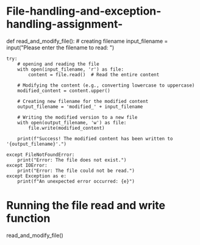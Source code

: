 # File-handling-and-exception-handling-assignment-
def read_and_modify_file():
    # creating filename
    input_filename = input("Please enter the filename to read: ")
    
    try:
        # opening and reading the file
        with open(input_filename, 'r') as file:
            content = file.read()  # Read the entire content
        
        # Modifying the content (e.g., converting lowercase to uppercase)
        modified_content = content.upper()

        # Creating new filename for the modified content
        output_filename = 'modified_' + input_filename
        
        # Writing the modified version to a new file
        with open(output_filename, 'w') as file:
            file.write(modified_content)

        print(f"Success! The modified content has been written to '{output_filename}'.")

    except FileNotFoundError:
        print("Error: The file does not exist.")
    except IOError:
        print("Error: The file could not be read.")
    except Exception as e:
        print(f"An unexpected error occurred: {e}")

# Running the file read and write function
read_and_modify_file()
